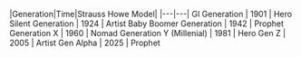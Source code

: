 |Generation|Time|Strauss Howe Model|
|---|---|
GI Generation | 1901 | Hero 
Silent Generation | 1924 | Artist 
Baby Boomer Generation | 1942 | Prophet 
Generation X | 1960 | Nomad 
Generation Y (Millenial) | 1981 | Hero 
Gen Z | 2005 | Artist 
Gen Alpha | 2025 | Prophet 
